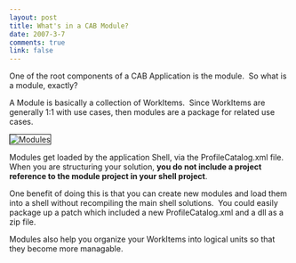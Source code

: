 ```yaml
--- 
layout: post
title: What's in a CAB Module?
date: 2007-3-7
comments: true
link: false
---
```

<p>One of the root components of a CAB Application is the module.&nbsp; So what is a module, exactly?</p><p>A Module is basically a collection of WorkItems.&nbsp; Since WorkItems are generally 1:1 with use cases, then modules are a package for related use cases.</p><p><img src="/images/modules.gif" alt="Modules"  border="1"  /></p><p>Modules get loaded by the application Shell, via the ProfileCatalog.xml file.&nbsp; When you are structuring your solution, <strong>you do not include a project reference to the module project in your shell project</strong>.</p><p>One benefit of doing this is that you can create new modules and load them into a shell without recompiling the main shell solutions.&nbsp; You could easily package up a patch which included a new ProfileCatalog.xml and a dll as a zip file.</p><p>Modules also help you organize your WorkItems into logical units so that they become more managable.</p><p>&nbsp;</p>
